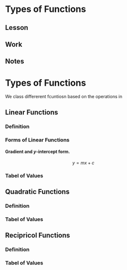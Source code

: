 # Types of Functions

## Lesson

## Work

## Notes

# Types of Functions

We class differerent fcuntiosn based on the operations in

## Linear Functions

### Definition

### Forms of Linear Functions

#### Gradient and $y$-intercept form.
$$
y=mx+c
$$

### Tabel of Values

## Quadratic Functions

### Definition

### Tabel of Values

## Recipricol Functions

### Definition

### Tabel of Values